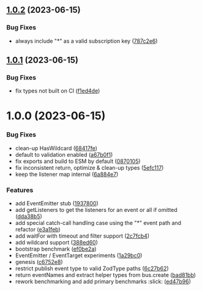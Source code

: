 ## [1.0.2](https://github.com/3rd/zodbus/compare/v1.0.1...v1.0.2) (2023-06-15)

### Bug Fixes

- always include "\*" as a valid subscription key ([787c2e6](https://github.com/3rd/zodbus/commit/787c2e6998bc7af8972a36aeaf0dd28632c6c8ca))

## [1.0.1](https://github.com/3rd/zodbus/compare/v1.0.0...v1.0.1) (2023-06-15)

### Bug Fixes

- fix types not built on CI ([f1ed4de](https://github.com/3rd/zodbus/commit/f1ed4de60c7df0b98bcee4982826bc7059d4b1ff))

# 1.0.0 (2023-06-15)

### Bug Fixes

- clean-up HasWildcard ([68417fe](https://github.com/3rd/zodbus/commit/68417fefe011c4e4264fb77b743a9ed28d8f9bd0))
- default to validation enabled ([a67b0f1](https://github.com/3rd/zodbus/commit/a67b0f1ce8c2aaec485156d6ada12bc5838dbc9e))
- fix exports and build to ESM by default ([0870105](https://github.com/3rd/zodbus/commit/08701051edbdf14a396d16910f9da5c80eb4e0c2))
- fix inconsistent return, optimize & clean-up types ([5efc117](https://github.com/3rd/zodbus/commit/5efc117e18ed14656ac84b010a4f3e0bcd487f6e))
- keep the listener map internal ([6a884e7](https://github.com/3rd/zodbus/commit/6a884e70a5cfa04bc580bde286e32b1b93b29ad6))

### Features

- add EventEmitter stub ([1937800](https://github.com/3rd/zodbus/commit/1937800e19ea6b5776fb5a9b14c8ce816cefc9c7))
- add getListeners to get the listeners for an event or all if omitted ([dda38b5](https://github.com/3rd/zodbus/commit/dda38b513731cab382b53ded0686eea3d2644a21))
- add special catch-call handling case using the "\*" event path and refactor ([e3a1feb](https://github.com/3rd/zodbus/commit/e3a1febc30dc42eedee593bda73a6a4392214777))
- add waitFor with timeout and filter support ([2c7fcb4](https://github.com/3rd/zodbus/commit/2c7fcb4212219866f33a49a941999b53a2b48fd8))
- add wildcard support ([388ed60](https://github.com/3rd/zodbus/commit/388ed60a6bf08c53fa517d7119e474342dd9c475))
- bootstrap benchmark ([ef0be2a](https://github.com/3rd/zodbus/commit/ef0be2aaa80ddc27c5c1611d50664ce93979512b))
- EventEmitter / EventTarget experiments ([1a29bc0](https://github.com/3rd/zodbus/commit/1a29bc0d67875ce7019ed7fc12898711c498e98b))
- genesis ([c6752e8](https://github.com/3rd/zodbus/commit/c6752e88fbb7e7a0e03d2d44a9310d98a02d8ab8))
- restrict publish event type to valid ZodType paths ([6c27b62](https://github.com/3rd/zodbus/commit/6c27b62b97d18f4c4af1dc6607e8ef7c97838b8b))
- return eventNames and extract helper types from bus.create ([bad81bb](https://github.com/3rd/zodbus/commit/bad81bb1789b46681432a7f730cd0384b59ccdb5))
- rework benchmarking and add primary benchmarks :slick: ([ed47b96](https://github.com/3rd/zodbus/commit/ed47b964314798ae0111f6148c5bd3a7f41827c9))
